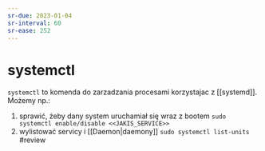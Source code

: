 ```yaml
---
sr-due: 2023-01-04
sr-interval: 60
sr-ease: 252
---
```


# systemctl
`systemctl` to komenda do zarzadzania procesami korzystajac z [[systemd]].
Możemy np.:
1. sprawić, żeby dany system uruchamiał się wraz z bootem
   `sudo systemctl enable/disable <<JAKIS_SERVICE>>` 
2. wylistować servicy i [[Daemon|daemony]]
   `sudo systemctl list-units `
   #review